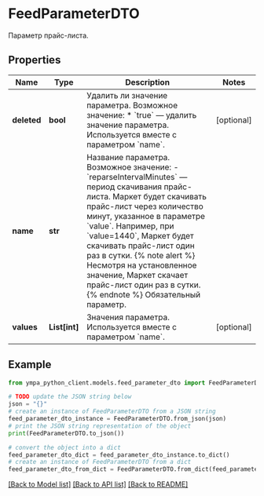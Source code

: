 # FeedParameterDTO

Параметр прайс-листа.

## Properties

Name | Type | Description | Notes
------------ | ------------- | ------------- | -------------
**deleted** | **bool** | Удалить ли значение параметра.  Возможное значение: * &#x60;true&#x60; — удалить значение параметра.  Используется вместе с параметром &#x60;name&#x60;.  | [optional] 
**name** | **str** | Название параметра.  Возможное значение: - &#x60;reparseIntervalMinutes&#x60; — период скачивания прайс-листа. Маркет будет скачивать прайс-лист через количество минут, указанное в параметре &#x60;value&#x60;. Например, при &#x60;value&#x3D;1440&#x60;, Маркет будет скачивать прайс-лист один раз в сутки.  {% note alert %}  Несмотря на установленное значение, Маркет скачает прайс-лист один раз в сутки.  {% endnote %}  Обязательный параметр.  | 
**values** | **List[int]** | Значения параметра.  Используется вместе с параметром &#x60;name&#x60;.  | [optional] 

## Example

```python
from ympa_python_client.models.feed_parameter_dto import FeedParameterDTO

# TODO update the JSON string below
json = "{}"
# create an instance of FeedParameterDTO from a JSON string
feed_parameter_dto_instance = FeedParameterDTO.from_json(json)
# print the JSON string representation of the object
print(FeedParameterDTO.to_json())

# convert the object into a dict
feed_parameter_dto_dict = feed_parameter_dto_instance.to_dict()
# create an instance of FeedParameterDTO from a dict
feed_parameter_dto_from_dict = FeedParameterDTO.from_dict(feed_parameter_dto_dict)
```
[[Back to Model list]](../README.md#documentation-for-models) [[Back to API list]](../README.md#documentation-for-api-endpoints) [[Back to README]](../README.md)


